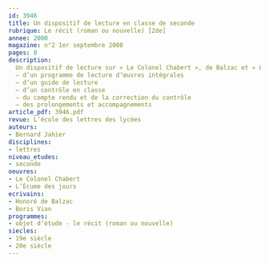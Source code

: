 ```yaml
---
id: 3946
title: Un dispositif de lecture en classe de seconde
rubrique: Le récit (roman ou nouvelle) [2de]
annee: 2000
magazine: n°2 1er septembre 2000
pages: 8
description: 
  Un dispositif de lecture sur « Le Colonel Chabert », de Balzac et « L’Écume des jours », de Boris Vian, constitué  – 
  – d’un programme de lecture d’œuvres intégrales
  – d’un guide de lecture
  – d’un contrôle en classe
  – du compte rendu et de la correction du contrôle
  – des prolongements et accompagnements
article_pdf: 3946.pdf
revue: L’école des lettres des lycées
auteurs:
- Bernard Jahier
disciplines:
- lettres
niveau_etudes:
- seconde
oeuvres:
- Le Colonel Chabert
- L’Écume des jours
ecrivains:
- Honoré de Balzac
- Boris Vian
programmes:
- objet d’étude - le récit (roman ou nouvelle)
siecles:
- 19e siècle
- 20e siècle
---
```

